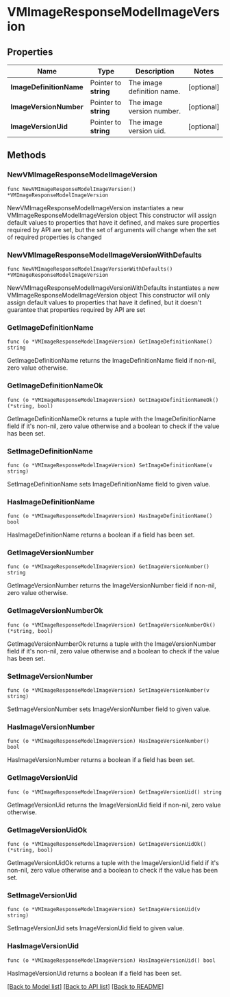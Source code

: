 # VMImageResponseModelImageVersion

## Properties

Name | Type | Description | Notes
------------ | ------------- | ------------- | -------------
**ImageDefinitionName** | Pointer to **string** | The image definition name. | [optional] 
**ImageVersionNumber** | Pointer to **string** | The image version number. | [optional] 
**ImageVersionUid** | Pointer to **string** | The image version uid. | [optional] 

## Methods

### NewVMImageResponseModelImageVersion

`func NewVMImageResponseModelImageVersion() *VMImageResponseModelImageVersion`

NewVMImageResponseModelImageVersion instantiates a new VMImageResponseModelImageVersion object
This constructor will assign default values to properties that have it defined,
and makes sure properties required by API are set, but the set of arguments
will change when the set of required properties is changed

### NewVMImageResponseModelImageVersionWithDefaults

`func NewVMImageResponseModelImageVersionWithDefaults() *VMImageResponseModelImageVersion`

NewVMImageResponseModelImageVersionWithDefaults instantiates a new VMImageResponseModelImageVersion object
This constructor will only assign default values to properties that have it defined,
but it doesn't guarantee that properties required by API are set

### GetImageDefinitionName

`func (o *VMImageResponseModelImageVersion) GetImageDefinitionName() string`

GetImageDefinitionName returns the ImageDefinitionName field if non-nil, zero value otherwise.

### GetImageDefinitionNameOk

`func (o *VMImageResponseModelImageVersion) GetImageDefinitionNameOk() (*string, bool)`

GetImageDefinitionNameOk returns a tuple with the ImageDefinitionName field if it's non-nil, zero value otherwise
and a boolean to check if the value has been set.

### SetImageDefinitionName

`func (o *VMImageResponseModelImageVersion) SetImageDefinitionName(v string)`

SetImageDefinitionName sets ImageDefinitionName field to given value.

### HasImageDefinitionName

`func (o *VMImageResponseModelImageVersion) HasImageDefinitionName() bool`

HasImageDefinitionName returns a boolean if a field has been set.

### GetImageVersionNumber

`func (o *VMImageResponseModelImageVersion) GetImageVersionNumber() string`

GetImageVersionNumber returns the ImageVersionNumber field if non-nil, zero value otherwise.

### GetImageVersionNumberOk

`func (o *VMImageResponseModelImageVersion) GetImageVersionNumberOk() (*string, bool)`

GetImageVersionNumberOk returns a tuple with the ImageVersionNumber field if it's non-nil, zero value otherwise
and a boolean to check if the value has been set.

### SetImageVersionNumber

`func (o *VMImageResponseModelImageVersion) SetImageVersionNumber(v string)`

SetImageVersionNumber sets ImageVersionNumber field to given value.

### HasImageVersionNumber

`func (o *VMImageResponseModelImageVersion) HasImageVersionNumber() bool`

HasImageVersionNumber returns a boolean if a field has been set.

### GetImageVersionUid

`func (o *VMImageResponseModelImageVersion) GetImageVersionUid() string`

GetImageVersionUid returns the ImageVersionUid field if non-nil, zero value otherwise.

### GetImageVersionUidOk

`func (o *VMImageResponseModelImageVersion) GetImageVersionUidOk() (*string, bool)`

GetImageVersionUidOk returns a tuple with the ImageVersionUid field if it's non-nil, zero value otherwise
and a boolean to check if the value has been set.

### SetImageVersionUid

`func (o *VMImageResponseModelImageVersion) SetImageVersionUid(v string)`

SetImageVersionUid sets ImageVersionUid field to given value.

### HasImageVersionUid

`func (o *VMImageResponseModelImageVersion) HasImageVersionUid() bool`

HasImageVersionUid returns a boolean if a field has been set.


[[Back to Model list]](../README.md#documentation-for-models) [[Back to API list]](../README.md#documentation-for-api-endpoints) [[Back to README]](../README.md)


